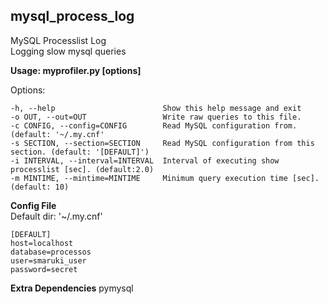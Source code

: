 mysql_process_log
--------
MySQL Processlist Log<br>
Logging slow mysql queries<br>

**Usage: myprofiler.py [options]** <br>

Options:<br>
```
-h, --help                        Show this help message and exit
-o OUT, --out=OUT                 Write raw queries to this file.
-c CONFIG, --config=CONFIG        Read MySQL configuration from. (default: '~/.my.cnf'
-s SECTION, --section=SECTION     Read MySQL configuration from this section. (default: '[DEFAULT]')
-i INTERVAL, --interval=INTERVAL  Interval of executing show processlist [sec]. (default:2.0)
-m MINTIME, --mintime=MINTIME     Minimum query execution time [sec]. (default: 10)
```

**Config File** <br>
Default dir: '~/.my.cnf'<br>
```
[DEFAULT]
host=localhost
database=processos
user=smaruki_user
password=secret
```
**Extra Dependencies**
pymysql

